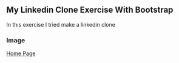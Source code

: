 ## My Linkedin Clone Exercise With Bootstrap
In thıs exercise I tried make a linkedin clone
### Image
[Home Page](https://app.patika.dev/cdn/storage/Images/g8AiWgKqXxaN6jYuH/original/g8AiWgKqXxaN6jYuH.jpg)
